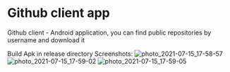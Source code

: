 # Github client app
Github client - Android application, you can find public repositories by username and download it 

Build Apk in release directory
Screenshots:
![photo_2021-07-15_17-58-57](https://user-images.githubusercontent.com/37980168/125810280-b7cea547-5b06-45de-ab66-5314aca693a9.jpg)
![photo_2021-07-15_17-59-02](https://user-images.githubusercontent.com/37980168/125810283-0c5a4831-b1e3-4348-944a-2a7dc6469aad.jpg)
![photo_2021-07-15_17-59-05](https://user-images.githubusercontent.com/37980168/125810285-0796eaa7-40a1-49db-a051-69fde974293c.jpg)
